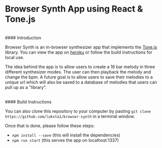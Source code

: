 # Browser Synth App using React & Tone.js

<br />
#### Introduction

Browser Synth is an in-browser synthesizer app that implements the [Tone.js](https://tonejs.github.io/) library. You can view the app on [heroku](https://browsersynth.herokuapp.com/) or follow the build instructions for local use.

The idea behind the app is to allow users to create a 16 bar melody in three different synthesizer modes. The user can then playback the melody and change the bpm. A future goal is to allow users to save their melodies to a unique url which will also be saved to a database of melodies that users can pull up as a "library".

<br />
#### Build Instructions

You can also clone this repository to your computer by pasting 
`git clone https://github.com/luksta1/browser-synth` in a terminal window.

Once that is done, please follow these steps:
- `npm install --save` (this will install the dependencies)
- `npm run start` (this serves the app on localhost:1337)
